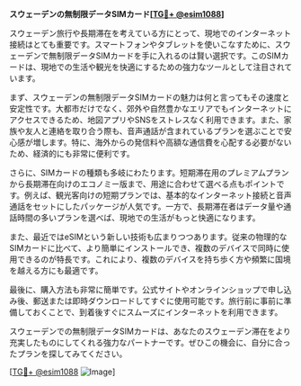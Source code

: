 **スウェーデンの無制限データSIMカード[[TG💪+ @esim1088](https://t.me/s/esim1088)]**

スウェーデン旅行や長期滞在を考えている方にとって、現地でのインターネット接続はとても重要です。スマートフォンやタブレットを使いこなすために、スウェーデンで無制限データSIMカードを手に入れるのは賢い選択です。このSIMカードは、現地での生活や観光を快適にするための強力なツールとして注目されています。

まず、スウェーデンの無制限データSIMカードの魅力は何と言ってもその速度と安定性です。大都市だけでなく、郊外や自然豊かなエリアでもインターネットにアクセスできるため、地図アプリやSNSをストレスなく利用できます。また、家族や友人と連絡を取り合う際も、音声通話が含まれているプランを選ぶことで安心感が増します。特に、海外からの発信料や高額な通信費を心配する必要がないため、経済的にも非常に便利です。

さらに、SIMカードの種類も多岐にわたります。短期滞在用のプレミアムプランから長期滞在向けのエコノミー版まで、用途に合わせて選べる点もポイントです。例えば、観光客向けの短期プランでは、基本的なインターネット接続と音声通話をセットにしたパッケージが人気です。一方で、長期滞在者はデータ量や通話時間の多いプランを選べば、現地での生活がもっと快適になります。

また、最近ではeSIMという新しい技術も広まりつつあります。従来の物理的なSIMカードに比べて、より簡単にインストールでき、複数のデバイスで同時に使用できるのが特長です。これにより、複数のデバイスを持ち歩く方や頻繁に国境を越える方にも最適です。

最後に、購入方法も非常に簡単です。公式サイトやオンラインショップで申し込み後、郵送または即時ダウンロードしてすぐに使用可能です。旅行前に事前に準備しておくことで、到着後すぐにスムーズにインターネットを利用できます。

スウェーデンでの無制限データSIMカードは、あなたのスウェーデン滞在をより充実したものにしてくれる強力なパートナーです。ぜひこの機会に、自分に合ったプランを探してみてください。

[[TG💪+ @esim1088](https://t.me/s/esim1088) ![Image](https://i.postimg.cc/Y0z9fWf4/image.png)]